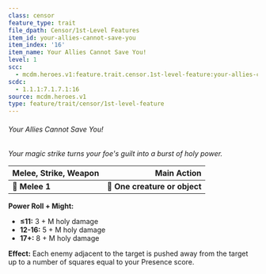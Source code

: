 ```yaml
---
class: censor
feature_type: trait
file_dpath: Censor/1st-Level Features
item_id: your-allies-cannot-save-you
item_index: '16'
item_name: Your Allies Cannot Save You!
level: 1
scc:
  - mcdm.heroes.v1:feature.trait.censor.1st-level-feature:your-allies-cannot-save-you
scdc:
  - 1.1.1:7.1.7.1:16
source: mcdm.heroes.v1
type: feature/trait/censor/1st-level-feature
---
```


###### Your Allies Cannot Save You!

*Your magic strike turns your foe's guilt into a burst of holy power.*

| **Melee, Strike, Weapon** |               **Main Action** |
| ------------------------- | ----------------------------: |
| **📏 Melee 1**            | **🎯 One creature or object** |

**Power Roll + Might:**

- **≤11:** 3 + M holy damage
- **12-16:** 5 + M holy damage
- **17+:** 8 + M holy damage

**Effect:** Each enemy adjacent to the target is pushed away from the target up to a number of squares equal to your Presence score.
